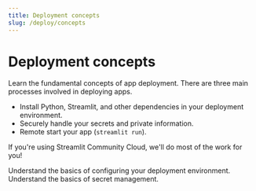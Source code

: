 ```yaml
---
title: Deployment concepts
slug: /deploy/concepts
---
```


# Deployment concepts

Learn the fundamental concepts of app deployment. There are three main processes involved in deploying apps.

- Install Python, Streamlit, and other dependencies in your deployment environment.
- Securely handle your secrets and private information.
- Remote start your app (`streamlit run`).

If you're using Streamlit Community Cloud, we'll do most of the work for you!

<InlineCalloutContainer>
    <InlineCallout
        color="green-70"
        icon="build_circle"
        bold="Dependencies."
        href="/deploy/concepts/dependencies"
    >Understand the basics of configuring your deployment environment.</InlineCallout>
    <InlineCallout
        color="green-70"
        icon="password"
        bold="Secrets."
        href="/deploy/concepts/secrets"
    >Understand the basics of secret management.</InlineCallout>
</InlineCalloutContainer>
